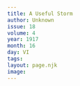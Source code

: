 ```yaml
---
title: A Useful Storm
author: Unknown
issue: 18
volume: 4
year: 1917
month: 16
day: VI
tags:
layout: page.njk
image:
---
```





